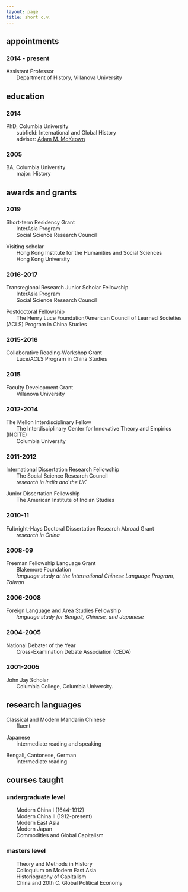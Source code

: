 ```yaml
---
layout: page
title: short c.v.
---
```




## appointments

### 2014 - present  
Assistant Professor  
&nbsp;&nbsp;&nbsp;&nbsp;&nbsp;&nbsp; Department of History, Villanova University

## education

### 2014  
PhD, Columbia University     
&nbsp;&nbsp;&nbsp;&nbsp;&nbsp;&nbsp; subfield: International and Global History  
&nbsp;&nbsp;&nbsp;&nbsp;&nbsp;&nbsp; adviser: [Adam M. McKeown](https://www.historians.org/publications-and-directories/perspectives-on-history/december-2017/adam-mckeown-(1965%E2%80%932017))

### **2005**  
BA, Columbia University     
&nbsp;&nbsp;&nbsp;&nbsp;&nbsp;&nbsp; major: History

## awards and grants

### **2019**  
Short-term Residency Grant   
&nbsp;&nbsp;&nbsp;&nbsp;&nbsp;&nbsp; InterAsia Program    
&nbsp;&nbsp;&nbsp;&nbsp;&nbsp;&nbsp; Social Science Research Council 

Visiting scholar  
&nbsp;&nbsp;&nbsp;&nbsp;&nbsp;&nbsp; Hong Kong Institute for the Humanities and Social Sciences  
&nbsp;&nbsp;&nbsp;&nbsp;&nbsp;&nbsp; Hong Kong University

### **2016-2017**  
Transregional Research Junior Scholar Fellowship  
&nbsp;&nbsp;&nbsp;&nbsp;&nbsp;&nbsp; InterAsia Program  
&nbsp;&nbsp;&nbsp;&nbsp;&nbsp;&nbsp; Social Science Research Council 

Postdoctoral Fellowship  
&nbsp;&nbsp;&nbsp;&nbsp;&nbsp;&nbsp; The Henry Luce Foundation/American Council of Learned Societies (ACLS) Program in China Studies 

### **2015-2016**  
Collaborative Reading-Workshop Grant  
&nbsp;&nbsp;&nbsp;&nbsp;&nbsp;&nbsp; Luce/ACLS Program in China Studies

### 2015 
Faculty Development Grant  
&nbsp;&nbsp;&nbsp;&nbsp;&nbsp;&nbsp; Villanova University

### **2012-2014**  
The Mellon Interdisciplinary Fellow  
&nbsp;&nbsp;&nbsp;&nbsp;&nbsp;&nbsp; The Interdisciplinary Center for Innovative Theory and Empirics (INCITE)  
&nbsp;&nbsp;&nbsp;&nbsp;&nbsp;&nbsp; Columbia University

### **2011-2012**  
International Dissertation Research Fellowship  
&nbsp;&nbsp;&nbsp;&nbsp;&nbsp;&nbsp; The Social Science Research Council  
&nbsp;&nbsp;&nbsp;&nbsp;&nbsp;&nbsp; *research in India and the UK*

Junior Dissertation Fellowship  
&nbsp;&nbsp;&nbsp;&nbsp;&nbsp;&nbsp; The American Institute of Indian Studies

### **2010-11**  
Fulbright-Hays Doctoral Dissertation Research Abroad Grant  
&nbsp;&nbsp;&nbsp;&nbsp;&nbsp;&nbsp; *research in China*

### **2008-09**  
Freeman Fellowship Language Grant  
&nbsp;&nbsp;&nbsp;&nbsp;&nbsp;&nbsp; Blakemore Foundation  
&nbsp;&nbsp;&nbsp;&nbsp;&nbsp;&nbsp; *language study at the International Chinese Language Program, Taiwan*

### **2006-2008**  
Foreign Language and Area Studies Fellowship  
&nbsp;&nbsp;&nbsp;&nbsp;&nbsp;&nbsp; *language study for Bengali, Chinese, and Japanese*


### **2004-2005**  
National Debater of the Year  
&nbsp;&nbsp;&nbsp;&nbsp;&nbsp;&nbsp; Cross-Examination Debate Association (CEDA) 

### **2001-2005**  
John Jay Scholar  
&nbsp;&nbsp;&nbsp;&nbsp;&nbsp;&nbsp; Columbia College, Columbia University.  


## research languages

Classical and Modern Mandarin Chinese  
&nbsp;&nbsp;&nbsp;&nbsp;&nbsp;&nbsp; fluent

Japanese  
&nbsp;&nbsp;&nbsp;&nbsp;&nbsp;&nbsp; intermediate reading and speaking

Bengali, Cantonese, German  
&nbsp;&nbsp;&nbsp;&nbsp;&nbsp;&nbsp; intermediate reading

## courses taught

### undergraduate level

&nbsp;&nbsp;&nbsp;&nbsp;&nbsp;&nbsp; Modern China I (1644-1912)  
&nbsp;&nbsp;&nbsp;&nbsp;&nbsp;&nbsp; Modern China II (1912-present)  
&nbsp;&nbsp;&nbsp;&nbsp;&nbsp;&nbsp; Modern East Asia  
&nbsp;&nbsp;&nbsp;&nbsp;&nbsp;&nbsp; Modern Japan  
&nbsp;&nbsp;&nbsp;&nbsp;&nbsp;&nbsp; Commodities and Global Capitalism


### masters level

&nbsp;&nbsp;&nbsp;&nbsp;&nbsp;&nbsp; Theory and Methods in History  
&nbsp;&nbsp;&nbsp;&nbsp;&nbsp;&nbsp; Colloquium on Modern East Asia  
&nbsp;&nbsp;&nbsp;&nbsp;&nbsp;&nbsp; Historiography of Capitalism  
&nbsp;&nbsp;&nbsp;&nbsp;&nbsp;&nbsp; China and 20th C. Global Political Economy
